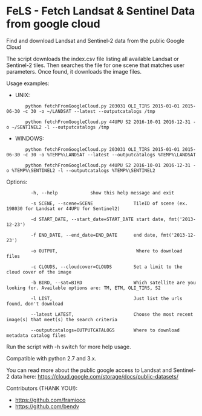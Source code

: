 # FeLS - Fetch Landsat & Sentinel Data from google cloud
Find and download Landsat and Sentinel-2 data from the public Google Cloud

The script downloads the index.csv file listing all available Landsat or Sentinel-2 tiles. 
Then searches the file for one scene that matches user parameters.
Once found, it downloads the image files.

Usage examples:

 - UNIX:

`       python fetchFromGoogleCloud.py 203031 OLI_TIRS 2015-01-01 2015-06-30 -c 30 -o ~/LANDSAT --latest --outputcatalogs /tmp`

`       python fetchFromGoogleCloud.py 44UPU S2 2016-10-01 2016-12-31 -o ~/SENTINEL2 -l --outputcatalogs /tmp`

 - WINDOWS:

`       python fetchFromGoogleCloud.py 203031 OLI_TIRS 2015-01-01 2015-06-30 -c 30 -o %TEMP%\LANDSAT --latest --outputcatalogs %TEMP%\LANDSAT`

`       python fetchFromGoogleCloud.py 44UPU S2 2016-10-01 2016-12-31 -o %TEMP%\SENTINEL2 -l --outputcatalogs %TEMP%\SENTINEL2`

Options:

`         -h, --help            show this help message and exit`

`         -s SCENE, --scene=SCENE               TileID of scene (ex. 198030 for Landsat or 44UPU for Sentinel2)`

`         -d START_DATE, --start_date=START_DATE start date, fmt('2013-12-23')`

`         -f END_DATE, --end_date=END_DATE      end date, fmt('2013-12-23')`

`         -o OUTPUT,                             Where to download files`

`         -c CLOUDS, --cloudcover=CLOUDS        Set a limit to the cloud cover of the image`

`         -b BIRD, --sat=BIRD                   Which satellite are you looking for. Available options are: TM, ETM, OLI_TIRS, S2`

`         -l LIST,                              Just list the urls found, don't download`

`         --latest LATEST,                      Choose the most recent image(s) that meet(s) the search criteria`

`         --outputcatalogs=OUTPUTCATALOGS       Where to download metadata catalog files`

Run the script with -h switch for more help usage.

Compatible with python 2.7 and 3.x.

You can read more about the public google access to Landsat and Sentinel-2 data here: https://cloud.google.com/storage/docs/public-datasets/

Contributors (THANK YOU!):
 - https://github.com/framioco
 - https://github.com/bendv
